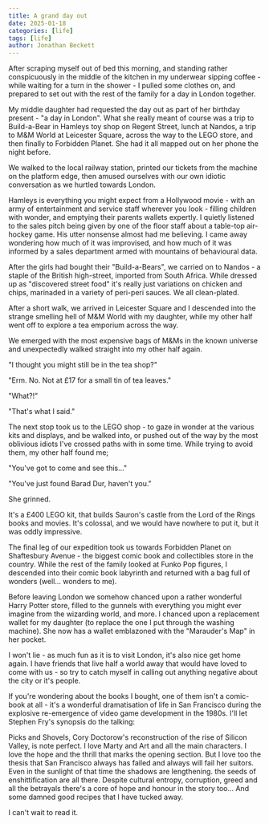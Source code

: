 ```yaml
---
title: A grand day out
date: 2025-01-18
categories: [life]
tags: [life]
author: Jonathan Beckett
---
```


After scraping myself out of bed this morning, and standing rather conspicuously in the middle of the kitchen in my underwear sipping coffee - while waiting for a turn in the shower - I pulled some clothes on, and prepared to set out with the rest of the family for a day in London together.

My middle daughter had requested the day out as part of her birthday present - "a day in London". What she really meant of course was a trip to Build-a-Bear in Hamleys toy shop on Regent Street, lunch at Nandos, a trip to M&M World at Leicester Square, across the way to the LEGO store, and then finally to Forbidden Planet. She had it all mapped out on her phone the night before.

We walked to the local railway station, printed our tickets from the machine on the platform edge, then amused ourselves with our own idiotic conversation as we hurtled towards London.

Hamleys is everything you might expect from a Hollywood movie - with an army of entertainment and service staff wherever you look - filling children with wonder, and emptying their parents wallets expertly. I quietly listened to the sales pitch being given by one of the floor staff about a table-top air-hockey game. His utter nonsense almost had me believing. I came away wondering how much of it was improvised, and how much of it was informed by a sales department armed with mountains of behavioural data.

After the girls had bought their "Build-a-Bears", we carried on to Nandos - a staple of the British high-street, imported from South Africa. While dressed up as "discovered street food" it's really just variations on chicken and chips, marinaded in a variety of peri-peri sauces. We all clean-plated.

After a short walk, we arrived in Leicester Square and I descended into the strange smelling hell of M&M World with my daughter, while my other half went off to explore a tea emporium across the way.

We emerged with the most expensive bags of M&Ms in the known universe and unexpectedly walked straight into my other half again.

"I thought you might still be in the tea shop?"

"Erm. No. Not at £17 for a small tin of tea leaves."

"What?!"

"That's what I said."

The next stop took us to the LEGO shop - to gaze in wonder at the various kits and displays, and be walked into, or pushed out of the way by the most oblivious idiots I've crossed paths with in some time. While trying to avoid them, my other half found me;

"You've got to come and see this..."

"You've just found Barad Dur, haven't you."

She grinned.

It's a £400 LEGO kit, that builds Sauron's castle from the Lord of the Rings books and movies. It's colossal, and we would have nowhere to put it, but it was oddly impressive.

The final leg of our expedition took us towards Forbidden Planet on Shaftesbury Avenue - the biggest comic book and collectibles store in the country. While the rest of the family looked at Funko Pop figures, I descended into their comic book labyrinth and returned with a bag full of wonders (well... wonders to me).

Before leaving London we somehow chanced upon a rather wonderful Harry Potter store, filled to the gunnels with everything you might ever imagine from the wizarding world, and more. I chanced upon a replacement wallet for my daughter (to replace the one I put through the washing machine). She now has a wallet emblazoned with the "Marauder's Map" in her pocket.

I won't lie - as much fun as it is to visit London, it's also nice get home again. I have friends that live half a world away that would have loved to come with us - so try to catch myself in calling out anything negative about the city or it's people.

If you're wondering about the books I bought, one of them isn't a comic-book at all - it's a wonderful dramatisation of life in San Francisco during the explosive re-emergence of video game development in the 1980s. I'll let Stephen Fry's synopsis do the talking:

Picks and Shovels, Cory Doctorow's reconstruction of the rise of Silicon Valley, is note perfect. I love Marty and Art and all the main characters. I love the hope and the thrill that marks the opening section. But I love too the thesis that San Francisco always has failed and always will fail her suitors. Even in the sunlight of that time the shadows are lengthening. the seeds of enshittification are all there. Despite cultural entropy, corruption, greed and all the betrayals there's a core of hope and honour in the story too... And some damned good recipes that I have tucked away.

I can't wait to read it. 